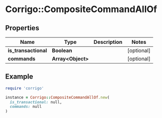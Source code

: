 # Corrigo::CompositeCommandAllOf

## Properties

| Name | Type | Description | Notes |
| ---- | ---- | ----------- | ----- |
| **is_transactional** | **Boolean** |  | [optional] |
| **commands** | **Array&lt;Object&gt;** |  | [optional] |

## Example

```ruby
require 'corrigo'

instance = Corrigo::CompositeCommandAllOf.new(
  is_transactional: null,
  commands: null
)
```

